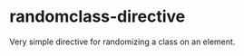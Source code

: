 randomclass-directive
=====================

Very simple directive for randomizing a class on an element.
